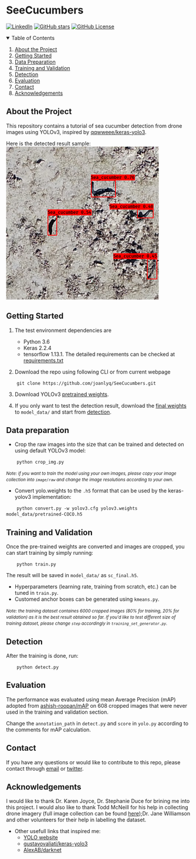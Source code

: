# SeeCucumbers
[![LinkedIn](https://img.shields.io/twitter/follow/joan_lyq?style=social)](https://twitter.com/joan_lyq)
[![GitHub stars](https://img.shields.io/github/stars/joanlyq/SeeCucumbers?style=social&label=Stars)](https://github.com/joanlyq/SeeCucumbers)
[![GitHub License](https://img.shields.io/github/license/joanlyq/SeeCucumbers)](https://github.com/joanlyq/SeeCucumbers)


<!-- TABLE OF CONTENTS -->
<details open="open">
	<summary>Table of Contents</summary>
	<ol>
		<li><a href="#about-the-project">About the Project</a></li>
		<li><a href="#getting-started">Getting Started</a></li>
		<li><a href="#data-preparation">Data Preparation</a></li>
		<li><a href="#training-and-validation">Training and Validation</a></li>
		<li><a href="#detection">Detection</a></li>
		<li><a href="#evaluation">Evaluation</a></li>
		<li><a href="#contact">Contact</a></li>
		<li><a href="#acknowledgements">Acknowledgements</a></li>
	</ol>
</details>

<a name="about-the-project"></a>
## About the Project

This repository contains a tutorial of sea cucumber detection from drone images using YOLOv3, inspired by [qqwweee/keras-yolo3](https://github.com/qqwweee/keras-yolo3).

Here is the detected result sample: 
![Result](detected_result/dr_sample.png)

<a name="getting-started"></a>
## Getting Started

1. The test environment dependencies are
    - Python 3.6
    - Keras 2.2.4
    - tensorflow 1.13.1. 
   The detailed requirements can be checked at [requirements.txt](requirements.txt)

2. Download the repo using following CLI or from current webpage
```
	git clone https://github.com/joanlyq/SeeCucumbers.git
```

3. Download YOLOv3 [pretrained weights](https://pjreddie.com/media/files/yolov3.weights). 

4. If you only want to test the detection result, download the [final weights](https://cloudstor.aarnet.edu.au/plus/s/fnZEJAw6TmHRkc3) to `model_data/` and start from [detection](#detection).
	
<a name="data-preparation"></a>
## Data preparation
* Crop the raw images into the size that can be trained and detected on using default YOLOv3 model:

```
	python crop_img.py
```

<small> *Note: if you want to train the model using your own images, please copy your image collection into `image/raw` and change the image resolutions according to your own.* </small>

* Convert yolo.weights to the `.h5` format that can be used by the keras-yolov3 implementation:

```
	python convert.py -w yolov3.cfg yolov3.weights model_data/pretrained-COCO.h5
```
<a name="training-and-validation"></a>
## Training and Validation
Once the pre-trained weights are converted and images are cropped, you can start training by simply running:   

```
	python train.py
```

The result will be saved in `model_data/` as `sc_final.h5`.

* Hyperparameters (learning rate, training from scratch, etc.) can be tuned in `train.py`.
* Customed anchor boxes can be generated using `kmeans.py`. 

<small>*Note: the training dataset containes 6000 cropped images (80% for training, 20% for validation) as it is the best result obtained so far. If you'd like to test different size of training dataset, please change `step` accordingly in `training_set_generator.py`.*  </small>



<a name="detection"></a>
## Detection
After the training is done, run: 

```
	python detect.py
```

<a name="evaluation"></a>
## Evaluation
The performance was evaluated using mean Average Precision (mAP) adopted from [ashish-roopan/mAP](https://github.com/ashish-roopan/mAP) on 608 cropped images that were never used in the training and validation section. 

Change the `annotation_path` in `detect.py` and `score` in `yolo.py` according to the comments for mAP calculation.

<a name="contact"></a>
## Contact
If you have any questions or would like to contribute to this repo, please contact through [email](mailto:joan.li@my.jcu.edu.au) or [twitter](https://twitter.com/joan_lyq).

<a name="acknowledgements"></a>
## Acknowledgements
I would like to thank Dr. Karen Joyce, Dr. Stephanie Duce for brining me into this project. I would also like to thank Todd McNeill for his help in collecting drone imagery (full image collection can be found [here](data.geonadir.com));Dr. Jane Williamson and other volunteers for their help in labelling the dataset. 

* Other usefull links that inspired me:
	* [YOLO website](https://pjreddie.com/darknet/yolo/)
	* [gustavovaliati/keras-yolo3](https://github.com/gustavovaliati/keras-yolo3)
	* [AlexAB/darknet](https://github.com/AlexeyAB/darknet#how-to-train-to-detect-your-custom-objects)